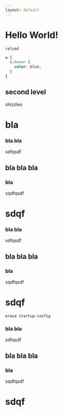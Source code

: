 ```yaml
---
layout: default
---
```

<!--
* #markdown-toc
{:toc} -->

# Hello World!

`reload`

```scss
a {
  &:hover {
    color: blue;
  }
}
```

## second level

shizzles

# bla

### bla bla

sdfqsdf


## bla bla bla

### bla

sqdfqsdf

# sdqf


### bla bla

sdfqsdf


## bla bla bla

### bla

sqdfqsdf

# sdqf

`erase startup-config`

### bla bla

sdfqsdf


## bla bla bla

### bla

sqdfqsdf

# sdqf
